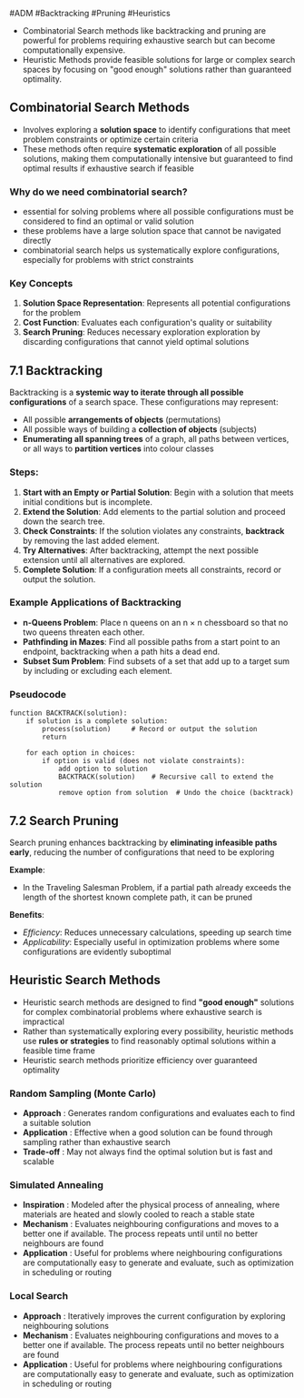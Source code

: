 #ADM #Backtracking #Pruning #Heuristics

- Combinatorial Search methods like backtracking and pruning are powerful for problems requiring exhaustive search but can become computationally expensive.
- Heuristic Methods provide feasible solutions for large or complex search spaces by focusing on "good enough" solutions rather than guaranteed optimality.

## Combinatorial Search Methods
- Involves exploring a **solution space** to identify configurations that meet problem constraints or optimize certain criteria
- These methods often require **systematic exploration** of all possible solutions, making them computationally intensive but guaranteed to find optimal results if exhaustive search if feasible

### Why do we need combinatorial search?
- essential for solving problems where all possible configurations must be considered to find an optimal or valid solution
- these problems have a large solution space that cannot be navigated directly 
- combinatorial search helps us systematically explore configurations, especially for problems with strict constraints
### Key Concepts
1. **Solution Space Representation**: Represents all potential configurations for the problem
2. **Cost Function**: Evaluates each configuration's quality or suitability
3. **Search Pruning**: Reduces necessary exploration exploration by discarding configurations that cannot yield optimal solutions

## 7.1 Backtracking
Backtracking is a **systemic way to iterate through all possible configurations** of a search space. These configurations may represent:
- All possible **arrangements of objects** (permutations)
- All possible ways of building a **collection of objects** (subjects)
- **Enumerating all spanning trees** of a graph, all paths between vertices, or all ways to **partition vertices** into colour classes
### Steps:
1. **Start with an Empty or Partial Solution**: Begin with a solution that meets initial conditions but is incomplete.
2. **Extend the Solution**: Add elements to the partial solution and proceed down the search tree.
3. **Check Constraints**: If the solution violates any constraints, **backtrack** by removing the last added element.
4. **Try Alternatives**: After backtracking, attempt the next possible extension until all alternatives are explored.
5. **Complete Solution**: If a configuration meets all constraints, record or output the solution.

### Example Applications of Backtracking
- **n-Queens Problem**: Place n queens on an n × n chessboard so that no two queens threaten each other.
- **Pathfinding in Mazes**: Find all possible paths from a start point to an endpoint, backtracking when a path hits a dead end.
- **Subset Sum Problem**: Find subsets of a set that add up to a target sum by including or excluding each element.

### Pseudocode
```
function BACKTRACK(solution):
    if solution is a complete solution:
        process(solution)     # Record or output the solution
        return

    for each option in choices:
        if option is valid (does not violate constraints):
            add option to solution
            BACKTRACK(solution)    # Recursive call to extend the solution
            remove option from solution  # Undo the choice (backtrack)
```

## 7.2 Search Pruning
Search pruning enhances backtracking by **eliminating infeasible paths early**, reducing the number of configurations that need to be exploring

**Example**:
- In the Traveling Salesman Problem, if a partial path already exceeds the length of the shortest known complete path, it can be pruned

**Benefits**:
- *Efficiency*: Reduces unnecessary calculations, speeding up search time
- *Applicability*: Especially useful in optimization problems where some configurations are evidently suboptimal

## Heuristic Search Methods
- Heuristic search methods are designed to find **"good enough"** solutions for complex combinatorial problems where exhaustive search is impractical 
- Rather than systematically exploring every possibility, heuristic methods use **rules or strategies** to find reasonably optimal solutions within a feasible time frame
- Heuristic search methods prioritize efficiency over guaranteed optimality

### Random Sampling (Monte Carlo)
- **Approach** : Generates random configurations and evaluates each to find a suitable solution
- **Application** : Effective when a good solution can be found through sampling rather than exhaustive search
- **Trade-off** : May not always find the optimal solution but is fast and scalable 

### Simulated Annealing
- **Inspiration** : Modeled after the physical process of annealing, where materials are heated and slowly cooled to reach a stable state
- **Mechanism** : Evaluates neighbouring configurations and moves to a better one if available. The process repeats until until no better neighbours are found
- **Application** : Useful for problems where neighbouring configurations are computationally easy to generate and evaluate, such as optimization in scheduling or routing 

### Local Search
- **Approach** : Iteratively improves the current configuration by exploring neighbouring solutions 
- **Mechanism** : Evaluates neighbouring configurations and moves to a better one if available. The process repeats until no better neighbours are found
- **Application** : Useful for problems where neighbouring configurations are computationally easy to generate and evaluate, such as optimization in scheduling or routing 

